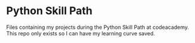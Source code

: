# Python Skill Path
Files containing my projects during the Python Skill Path at codeacademy. 
This repo only exists so I can have my learning curve saved.
